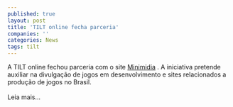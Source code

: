 ```yaml
---
published: true
layout: post
title: 'TILT online fecha parceria'
companies: ''
categories: News
tags: tilt
---
```

A TILT online
 fechou parceria com o site <a href="http://www.minimidia.com.br" target="_blank">Minimidia</a>
. A iniciativa pretende auxiliar na divulga&ccedil;&atilde;o de jogos em desenvolvimento e sites relacionados a produ&ccedil;&atilde;o de jogos no Brasil.<br /><br />Leia mais...

